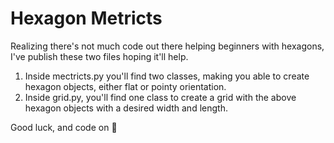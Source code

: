 # Hexagon Metricts

Realizing there's not much code out there helping beginners with hexagons, I've publish these two files hoping it'll help.
1. Inside mectricts.py you'll find two classes, making you able to create hexagon objects, either flat or pointy orientation.
2. Inside grid.py, you'll find one class to create a grid with the above hexagon objects with a desired width and length.

Good luck, and code on :goat:
